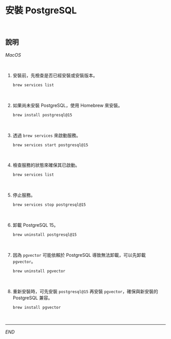 # 安裝 PostgreSQL

<br>

## 說明

_MacOS_

<br>

1. 安裝前，先檢查是否已經安裝或安裝版本。

    ```bash
    brew services list
    ```

<br>

2. 如果尚未安裝 PostgreSQL，使用 Homebrew 來安裝。

    ```bash
    brew install postgresql@15
    ```

<br>

3. 透過 `brew services` 來啟動服務。

    ```bash
    brew services start postgresql@15
    ```

<br>

4. 檢查服務的狀態來確保其已啟動。

    ```bash
    brew services list
    ```

<br>

5. 停止服務。

    ```bash
    brew services stop postgresql@15
    ```

<br>

6. 卸載 PostgreSQL 15。

    ```bash
    brew uninstall postgresql@15
    ```

<br>

7. 因為 `pgvector` 可能依賴於 PostgreSQL 導致無法卸載，可以先卸載 `pgvector`。

    ```bash
    brew uninstall pgvector
    ```

<br>

8. 重新安裝時，可先安裝 `postgresql@15` 再安裝 `pgvector`，確保與新安裝的 PostgreSQL 兼容。

    ```bash
    brew install pgvector
    ```

<br>

___

_END_
